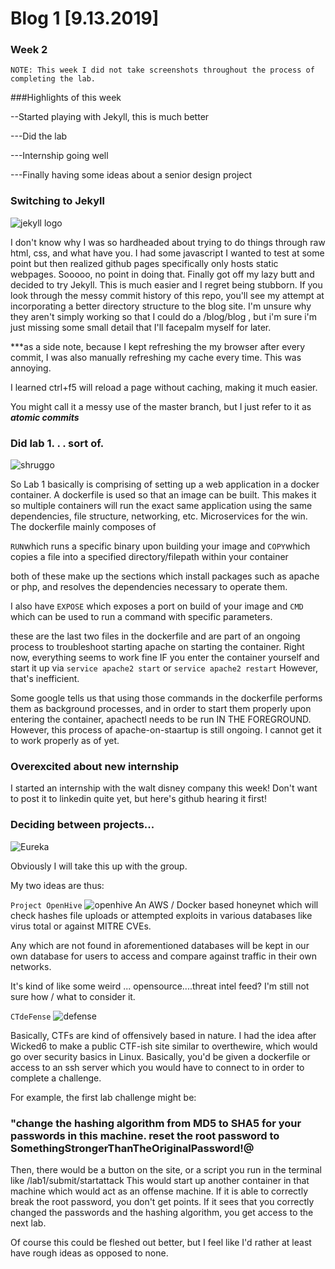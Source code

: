 # Blog 1 [9.13.2019]
### Week 2
```NOTE: This week I did not take screenshots throughout the process of completing the lab.```

###Highlights of this week

--Started playing with Jekyll, this is much better

---Did the lab

---Internship going well

---Finally having some ideas about a senior design project


### Switching to Jekyll
![jekyll logo](https://user-images.githubusercontent.com/20525440/64903453-147d1880-d66e-11e9-8f4f-e865b5fd1b51.png)

I don't know why I was so hardheaded about trying to do things through raw html, css, and what have you.
I had some javascript I wanted to test at some point but then realized github pages specifically only hosts static webpages.
Sooooo, no point in doing that.
Finally got off my lazy butt and decided to try Jekyll.
This is much easier and I regret being stubborn.
If you look through the messy commit history of this repo, you'll see my attempt at incorporating a better directory structure to the blog site. 
I'm unsure why they aren't simply working so that I could do a <base-url>/blog/blog<number> , but i'm sure i'm just missing some small detail that I'll facepalm myself for later.

***as a side note, because I kept refreshing the my browser after every commit, I was also manually refreshing my cache every time.
This was annoying.

I learned ctrl+f5 will reload a page without caching, making it much easier.

You might call it a messy use of the master branch, but I just refer to it as  ***atomic commits***
  
### Did lab 1. . . sort of.
  ![shruggo](https://user-images.githubusercontent.com/20525440/64903454-2ced3300-d66e-11e9-801c-75bac81ea24e.png)

  So Lab 1 basically is comprising of setting up a web application in a docker container.
  A dockerfile is used so that an image can be built. This makes it so multiple containers will run the exact same application using the same dependencies, file structure, networking, etc. Microservices for the win.
The dockerfile mainly composes of 

```RUN```which runs a specific binary upon building your image
and
```COPY```which copies a file into a specified directory/filepath within your container

both of these make up the sections which install packages such as apache or php, and resolves the dependencies necessary to operate them.

I also have 
```EXPOSE``` which exposes a port on build of your image
and
```CMD``` which can be used to run a command with specific parameters. 
  
these are the last two files in the dockerfile and are part of an ongoing process to troubleshoot starting apache on starting the container.
Right now, everything seems to work fine IF you enter the container yourself and start it up via ```service apache2 start``` or ```service apache2 restart```
However, that's inefficient.

Some google tells us that using those commands in the dockerfile performs them as background processes, and in order to start them properly upon entering the container, apachectl needs to be run IN THE FOREGROUND.
However, this process of apache-on-staartup is still ongoing. I cannot get it to work properly as of yet.

### Overexcited about new internship

I started an internship with the walt disney company this week! Don't want to post it to linkedin quite yet, but here's github hearing it first!

### Deciding between projects...
![Eureka](https://user-images.githubusercontent.com/20525440/64903522-96217600-d66f-11e9-9d37-e8a1632b7a17.jpg)

Obviously I will take this up with the group.

My two ideas are thus:



```Project OpenHive```
![openhive](https://user-images.githubusercontent.com/20525440/64903524-9752a300-d66f-11e9-90e9-1689b3a7f204.png)
An AWS / Docker based honeynet which will check hashes file uploads or attempted exploits in various databases like virus total or against MITRE CVEs.

Any which are not found in aforementioned databases will be kept in our own database for users to access and compare against traffic in their own networks.

It's kind of like some weird ... opensource....threat intel feed? I'm still not sure how / what to consider it.

```CTdeFense```
![defense](https://user-images.githubusercontent.com/20525440/64903509-6b372200-d66f-11e9-823d-ce3e6817fa0f.png)

Basically, CTFs are kind of offensively based in nature. I had the idea after Wicked6 to make a public CTF-ish site similar to overthewire, which would go over security basics in Linux.
Basically, you'd be given a dockerfile or access to an ssh server which you would have to connect to in order to complete a challenge.

For example, the first lab challenge might be: 
### "change the hashing algorithm from MD5 to SHA5 for your passwords in this machine. reset the root password to SomethingStrongerThanTheOriginalPassword$!$@

Then, there would be a button on the site, or a script you run in the terminal like /lab1/submit/startattack
This would start up another container in that machine which would act as an offense machine.
If it is able to correctly break the root password, you don't get points.
If it sees that you correctly changed the passwords and the hashing algorithm, you get access to the next lab.

Of course this could be fleshed out better, but I feel like I'd rather at least have rough ideas as opposed to none.

